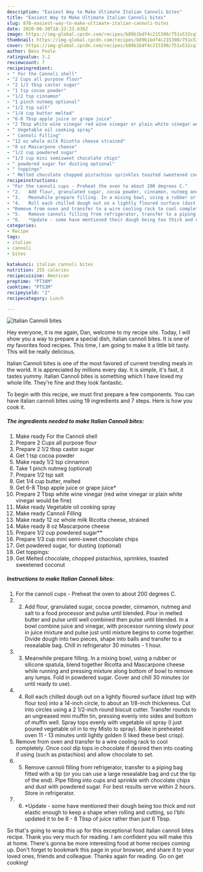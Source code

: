 ```yaml
---
description: "Easiest Way to Make Ultimate Italian Cannoli bites"
title: "Easiest Way to Make Ultimate Italian Cannoli bites"
slug: 878-easiest-way-to-make-ultimate-italian-cannoli-bites
date: 2020-06-30T18:33:23.636Z
image: https://img-global.cpcdn.com/recipes/b89b1bdf4c215390/751x532cq70/italian-cannoli-bites-recipe-main-photo.jpg
thumbnail: https://img-global.cpcdn.com/recipes/b89b1bdf4c215390/751x532cq70/italian-cannoli-bites-recipe-main-photo.jpg
cover: https://img-global.cpcdn.com/recipes/b89b1bdf4c215390/751x532cq70/italian-cannoli-bites-recipe-main-photo.jpg
author: Bess Poole
ratingvalue: 3.2
reviewcount: 7
recipeingredient:
- " For the Cannoli shell"
- "2 Cups all purpose flour"
- "2 1/2 tbsp castor sugar"
- "1 tsp cocoa powder"
- "1/2 tsp cinnamon"
- "1 pinch nutmeg optional"
- "1/2 tsp salt"
- "1/4 cup butter melted"
- "6-8 Tbsp apple juice or grape juice"
- "2 Tbsp white wine vinegar red wine vinegar or plain white vinegar would be fine"
- " Vegetable oil cooking spray"
- " Cannoli Filling"
- "12 oz whole milk Ricotta cheese strained"
- "8 oz Mascarpone cheese"
- "1/2 cup powdered sugar"
- "1/3 cup mini semisweet chocolate chips"
- " powdered sugar for dusting optional"
- " toppings"
- " Melted chocolate chopped pistachios sprinkles toasted sweetened coconut"
recipeinstructions:
- "For the cannoli cups - Preheat the oven to about 200 degrees C."
- "2.	Add flour, granulated sugar, cocoa powder, cinnamon, nutmeg and salt to a food processor and pulse until blended. Pour in melted butter and pulse until well combined then pulse until blended. In a bowl combine juice and vinegar, with processor running slowly pour in juice mixture and pulse just until mixture begins to come together. Divide dough into two pieces, shape into balls and transfer to a resealable bag. Chill in refrigerator 30 minutes - 1 hour."
- "3.	Meanwhile prepare filling. In a mixing bowl, using a rubber or silicone spatula, blend together Ricotta and Mascarpone cheese while running and pressing mixture along bottom of bowl to remove any lumps. Fold in powdered sugar. Cover and chill 30 minutes (or until ready to use)."
- "4.	Roll each chilled dough out on a lightly floured surface (dust top with flour too) into a 14-inch circle, to about an 1/8-inch thickeness. Cut into circles using a 2 1/2-inch round biscuit cutter. Transfer rounds to an ungreased mini muffin tin, pressing evenly into sides and bottom of muffin well. Spray tops evenly with vegetable oil spray (I just poured vegetable oil in to my Misto to spray). Bake in preheated oven 11 - 13 minutes until lightly golden (I liked these best crisp)."
- "Remove from oven and transfer to a wire cooling rack to cool completely. Once cool dip tops in chocolate if desired then into coating if using (such as pistachios) and allow chocolate to set."
- "5.	Remove cannoli filling from refrigerator, transfer to a piping bag fitted with a tip (or you can use a large resealable bag and cut the tip of the end). Pipe filling into cups and sprinkle with chocolate chips and dust with powdered sugar. For best results serve within 2 hours. Store in refrigerator."
- "6.	*Update - some have mentioned their dough being too thick and not elastic enough to keep a shape when rolling and cutting, so I&#39;bhi updated it to be 6 - 8 Tbsp of juice rather than just 6 Tbsp."
categories:
- Recipe
tags:
- italian
- cannoli
- bites

katakunci: italian cannoli bites 
nutrition: 255 calories
recipecuisine: American
preptime: "PT38M"
cooktime: "PT53M"
recipeyield: "2"
recipecategory: Lunch

---
```



![Italian Cannoli bites](https://img-global.cpcdn.com/recipes/b89b1bdf4c215390/751x532cq70/italian-cannoli-bites-recipe-main-photo.jpg)

Hey everyone, it is me again, Dan, welcome to my recipe site. Today, I will show you a way to prepare a special dish, italian cannoli bites. It is one of my favorites food recipes. This time, I am going to make it a little bit tasty. This will be really delicious.



Italian Cannoli bites is one of the most favored of current trending meals in the world. It is appreciated by millions every day. It is simple, it's fast, it tastes yummy. Italian Cannoli bites is something which I have loved my whole life. They're fine and they look fantastic.


To begin with this recipe, we must first prepare a few components. You can have italian cannoli bites using 19 ingredients and 7 steps. Here is how you cook it.

<!--inarticleads1-->

##### The ingredients needed to make Italian Cannoli bites:

1. Make ready  For the Cannoli shell
1. Prepare 2 Cups all purpose flour
1. Prepare 2 1/2 tbsp castor sugar
1. Get 1 tsp cocoa powder
1. Make ready 1/2 tsp cinnamon
1. Take 1 pinch nutmeg (optional)
1. Prepare 1/2 tsp salt
1. Get 1/4 cup butter, melted
1. Get 6-8 Tbsp apple juice or grape juice*
1. Prepare 2 Tbsp white wine vinegar (red wine vinegar or plain white vinegar would be fine)
1. Make ready  Vegetable oil cooking spray
1. Make ready  Cannoli Filling
1. Make ready 12 oz whole milk Ricotta cheese, strained
1. Make ready 8 oz Mascarpone cheese
1. Prepare 1/2 cup powdered sugar**
1. Prepare 1/3 cup mini semi-sweet chocolate chips
1. Get  powdered sugar, for dusting (optional)
1. Get  toppings:
1. Get  Melted chocolate, chopped pistachios, sprinkles, toasted sweetened coconut




<!--inarticleads2-->

##### Instructions to make Italian Cannoli bites:

1. For the cannoli cups - Preheat the oven to about 200 degrees C.
1. 2.	Add flour, granulated sugar, cocoa powder, cinnamon, nutmeg and salt to a food processor and pulse until blended. Pour in melted butter and pulse until well combined then pulse until blended. In a bowl combine juice and vinegar, with processor running slowly pour in juice mixture and pulse just until mixture begins to come together. Divide dough into two pieces, shape into balls and transfer to a resealable bag. Chill in refrigerator 30 minutes - 1 hour.
1. 3.	Meanwhile prepare filling. In a mixing bowl, using a rubber or silicone spatula, blend together Ricotta and Mascarpone cheese while running and pressing mixture along bottom of bowl to remove any lumps. Fold in powdered sugar. Cover and chill 30 minutes (or until ready to use).
1. 4.	Roll each chilled dough out on a lightly floured surface (dust top with flour too) into a 14-inch circle, to about an 1/8-inch thickeness. Cut into circles using a 2 1/2-inch round biscuit cutter. Transfer rounds to an ungreased mini muffin tin, pressing evenly into sides and bottom of muffin well. Spray tops evenly with vegetable oil spray (I just poured vegetable oil in to my Misto to spray). Bake in preheated oven 11 - 13 minutes until lightly golden (I liked these best crisp).
1. Remove from oven and transfer to a wire cooling rack to cool completely. Once cool dip tops in chocolate if desired then into coating if using (such as pistachios) and allow chocolate to set.
1. 5.	Remove cannoli filling from refrigerator, transfer to a piping bag fitted with a tip (or you can use a large resealable bag and cut the tip of the end). Pipe filling into cups and sprinkle with chocolate chips and dust with powdered sugar. For best results serve within 2 hours. Store in refrigerator.
1. 6.	*Update - some have mentioned their dough being too thick and not elastic enough to keep a shape when rolling and cutting, so I&#39;bhi updated it to be 6 - 8 Tbsp of juice rather than just 6 Tbsp.




So that's going to wrap this up for this exceptional food italian cannoli bites recipe. Thank you very much for reading. I am confident you will make this at home. There's gonna be more interesting food at home recipes coming up. Don't forget to bookmark this page in your browser, and share it to your loved ones, friends and colleague. Thanks again for reading. Go on get cooking!
